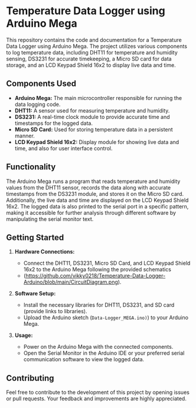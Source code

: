# Temperature Data Logger using Arduino Mega

This repository contains the code and documentation for a Temperature Data Logger using Arduino Mega. The project utilizes various components to log temperature data, including DHT11 for temperature and humidity sensing, DS3231 for accurate timekeeping, a Micro SD card for data storage, and an LCD Keypad Shield 16x2 to display live data and time.

## Components Used

- **Arduino Mega:** The main microcontroller responsible for running the data logging code.
- **DHT11:** A sensor used for measuring temperature and humidity.
- **DS3231:** A real-time clock module to provide accurate time and timestamps for the logged data.
- **Micro SD Card:** Used for storing temperature data in a persistent manner.
- **LCD Keypad Shield 16x2:** Display module for showing live data and time, and also for user interface control.

## Functionality

The Arduino Mega runs a program that reads temperature and humidity values from the DHT11 sensor, records the data along with accurate timestamps from the DS3231 module, and stores it on the Micro SD card. Additionally, the live data and time are displayed on the LCD Keypad Shield 16x2. The logged data is also printed to the serial port in a specific pattern, making it accessible for further analysis through different software by manipulating the serial monitor text.

## Getting Started

1. **Hardware Connections:**
   - Connect the DHT11, DS3231, Micro SD Card, and LCD Keypad Shield 16x2 to the Arduino Mega following the provided schematics
   - (https://github.com/vikky0218/Temperature-Data-Logger-Arduino/blob/main/CircuitDiagram.png).

2. **Software Setup:**
   - Install the necessary libraries for DHT11, DS3231, and SD card (provide links to libraries).
   - Upload the Arduino sketch (`Data-Logger_MEGA.ino)`) to your Arduino Mega.

3. **Usage:**
   - Power on the Arduino Mega with the connected components.
   - Open the Serial Monitor in the Arduino IDE or your preferred serial communication software to view the logged data.

## Contributing

Feel free to contribute to the development of this project by opening issues or pull requests. Your feedback and improvements are highly appreciated.

